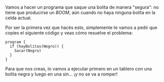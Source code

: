 Vamos a hacer un programa que saque una bolita de manera "segura": no tiene que producirse un _BOOM_, aún cuando no haya ninguna bolita en la celda actual.

Por ser la primera vez que hacés esto, simplemente te vamos a pedir que copies el siguiente código y veas cómo resuelve el problema:

```puppet
program {
  if (hayBolitas(Negro)) {
    Sacar(Negro)
  } 
}
```

Para que nos creas, lo vamos a ejecutar primero en un tablero con una bolita negra y luego en una sin... ¡y no se va a romper!